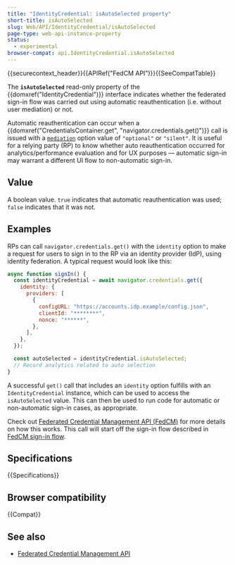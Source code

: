 ```yaml
---
title: "IdentityCredential: isAutoSelected property"
short-title: isAutoSelected
slug: Web/API/IdentityCredential/isAutoSelected
page-type: web-api-instance-property
status:
  - experimental
browser-compat: api.IdentityCredential.isAutoSelected
---
```


{{securecontext_header}}{{APIRef("FedCM API")}}{{SeeCompatTable}}

The **`isAutoSelected`** read-only property of the {{domxref("IdentityCredential")}} interface indicates whether the federated sign-in flow was carried out using automatic reauthentication (i.e. without user mediation) or not.

Automatic reauthentication can occur when a {{domxref("CredentialsContainer.get", "navigator.credentials.get()")}} call is issued with a [`mediation`](/en-US/docs/Web/API/CredentialsContainer/get#mediation) option value of `"optional"` or `"silent"`. It is useful for a relying party (RP) to know whether auto reauthentication occurred for analytics/performance evaluation and for UX purposes — automatic sign-in may warrant a different UI flow to non-automatic sign-in.

## Value

A boolean value. `true` indicates that automatic reauthentication was used; `false` indicates that it was not.

## Examples

RPs can call `navigator.credentials.get()` with the `identity` option to make a request for users to sign in to the RP via an identity provider (IdP), using identity federation. A typical request would look like this:

```js
async function signIn() {
  const identityCredential = await navigator.credentials.get({
    identity: {
      providers: [
        {
          configURL: "https://accounts.idp.example/config.json",
          clientId: "********",
          nonce: "******",
        },
      ],
    },
  });

  const autoSelected = identityCredential.isAutoSelected;
  // Record analytics related to auto selection
}
```

A successful `get()` call that includes an `identity` option fulfills with an `IdentityCredential` instance, which can be used to access the `isAutoSelected` value. This can then be used to run code for automatic or non-automatic sign-in cases, as appropriate.

Check out [Federated Credential Management API (FedCM)](/en-US/docs/Web/API/FedCM_API) for more details on how this works. This call will start off the sign-in flow described in [FedCM sign-in flow](/en-US/docs/Web/API/FedCM_API/RP_sign-in#fedcm_sign-in_flow).

## Specifications

{{Specifications}}

## Browser compatibility

{{Compat}}

## See also

- [Federated Credential Management API](https://developer.chrome.com/docs/privacy-sandbox/fedcm/)
